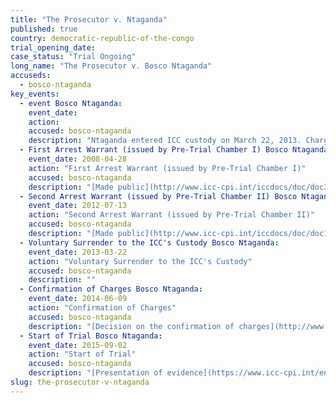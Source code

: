 ```yaml
---
title: "The Prosecutor v. Ntaganda"
published: true
country: democratic-republic-of-the-congo
trial_opening_date:
case_status: "Trial Ongoing"
long_name: "The Prosecutor v. Bosco Ntaganda"
accuseds:
  - bosco-ntaganda
key_events:
  - event Bosco Ntaganda:
    event_date:
    action:
    accused: bosco-ntaganda
    description: "Ntaganda entered ICC custody on March 22, 2013. Charges were confirmed against him on June 9, 2014. The trial in this case opened on 2 September 2015 before Trial Chamber VI."
  - First Arrest Warrant (issued by Pre-Trial Chamber I) Bosco Ntaganda:
    event_date: 2008-04-28
    action: "First Arrest Warrant (issued by Pre-Trial Chamber I)"
    accused: bosco-ntaganda
    description: "[Made public](http://www.icc-cpi.int/iccdocs/doc/doc305330.PDF)"
  - Second Arrest Warrant (issued by Pre-Trial Chamber II) Bosco Ntaganda:
    event_date: 2012-07-13
    action: "Second Arrest Warrant (issued by Pre-Trial Chamber II)"
    accused: bosco-ntaganda
    description: "[Made public](http://www.icc-cpi.int/iccdocs/doc/doc1441449.pdf)"
  - Voluntary Surrender to the ICC's Custody Bosco Ntaganda:
    event_date: 2013-03-22
    action: "Voluntary Surrender to the ICC's Custody"
    accused: bosco-ntaganda
    description: ""
  - Confirmation of Charges Bosco Ntaganda:
    event_date: 2014-06-09
    action: "Confirmation of Charges"
    accused: bosco-ntaganda
    description: "[Decision on the confirmation of charges](http://www.icc-cpi.int/iccdocs/doc/doc1783301.pdf)"
  - Start of Trial Bosco Ntaganda:
    event_date: 2015-09-02
    action: "Start of Trial"
    accused: bosco-ntaganda
    description: "[Presentation of evidence](https://www.icc-cpi.int/en_menus/icc/situations%20and%20cases/situations/situation%20icc%200104/related%20cases/icc%200104%200206/Pages/ntaganda-trial-info.aspx)"
slug: the-prosecutor-v-ntaganda
---
```


